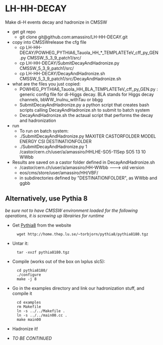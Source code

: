 LH-HH-DECAY
===========

Make di-H events decay and hadronize in CMSSW




<ul>
  <li>get git repo
    <ul>
      <li>git clone git@github.com:amassiro/LH-HH-DECAY.git</li>
    </ul>
  </li>
  <li>copy into CMSSWrelease the cfg file
    <ul>           
      <li>cp LH-HH-DECAY/POWHEG_PYTHIA6_Tauola_HH_*_TEMPLATETeV_cff_py_GEN.py  CMSSW_5_3_9_patch1/src/</li>
      <li>cp LH-HH-DECAY/SubmitDecayAndHadronize.py     CMSSW_5_3_9_patch1/src/</li>
      <li>cp LH-HH-DECAY/DecayAndHadronize.sh  CMSSW_5_3_9_patch1/src/DecayAndHadronize.sh</li>
    </ul>
  </li>
  <li>what are the files you just copied:
    <ul>
      <li>POWHEG_PYTHIA6_Tauola_HH_BLA_TEMPLATETeV_cff_py_GEN.py  :    generic config file for di-Higgs decay. BLA stands for Higgs decay channels, bbWW_lnulnu_withTau or bbgg </li>
      <li>SubmitDecayAndHadronize.py   a python script that creates bash scripts calling DecayAndHadronize.sh to submit to batch system</li>
      <li>DecayAndHadronize.sh  the actaual script that performs the decay and hadronization</li>
    </ul>
  </li>
  <li>run
    <ul>
      <li> To run on batch system:</li>
      <li>   ./SubmitDecayAndHadronize.py    MAXITER    CASTORFOLDER                                  MODEL    ENERGY     CSI      DESTINATIONFOLDER  </li>
      <li>   ./SubmitDecayAndHadronize.py     1    /castor/cern.ch/user/a/amassiro/HHLHE-SO5-11Sep      SO5      13         10       WWbb </li>
    </ul>
  </li>
  <li>Results are saved on a castor folder defined in DecayAndHadronize.sh
    <ul>
      <li>/castor/cern.ch/user/a/amassiro/HH-WWbb   ---> old version</li>
      <li>eos/cms/store/user/amassiro/HH/VBF/</li>
      <li>in subdirectories defined by "DESTINATIONFOLDER", as WWbb and ggbb</li>
    </ul>
  </li>
</ul>


## Alternatively, use Pythia 8 ##

_be sure not to have CMSSW environment loaded for the following operations, it is screwing up librairies for runtime_

* Get [Pythia8](http://home.thep.lu.se/~torbjorn/Pythia.html) from the website

		wget http://home.thep.lu.se/~torbjorn/pythia8/pythia8180.tgz
		
* Untar it:

		tar -xvzf pythia8180.tgz

* Compile (works out of the box on lxplus slc5):

		cd pythia8180/
		./configure
		make -j 8

* Go in the examples directory and link our hadronization stuff, and compile it

		cd examples
		rm Makefile
		ln -s ../../Makefile .
		ln -s ../../main00.cc .
		make main00
	
* Hadronize it!

* _TO BE CONTINUED_
